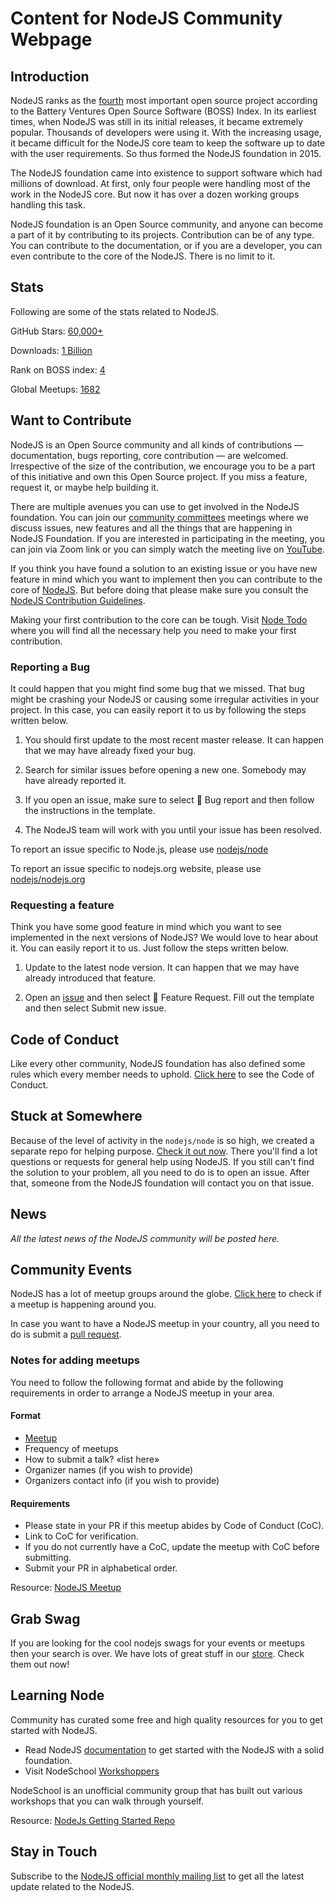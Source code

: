 # Content for NodeJS Community Webpage

## Introduction

NodeJS ranks as the [fourth]((https://www.battery.com/powered/boss-index-tracking-explosive-growth-open-source-software/)) most important open source project according to the Battery Ventures Open Source Software (BOSS) Index. In its earliest times, when NodeJS was still in its initial releases, it became extremely popular. Thousands of developers were using it. With the increasing usage, it became difficult for the NodeJS core team to keep the software up to date with the user requirements. So thus formed the NodeJS foundation in 2015.

The NodeJS foundation came into existence to support software which had millions of download. At first, only four people were handling most of the work in the NodeJS core. But now it has over a dozen working groups handling this task.

NodeJS foundation is an Open Source community, and anyone can become a part of it by contributing to its projects. Contribution can be of any type. You can contribute to the documentation, or if you are a developer, you can even contribute to the core of the NodeJS. There is no limit to it.

## Stats

Following are some of the stats related to NodeJS.

GitHub Stars: [60,000+](https://github.com/nodejs/node)

Downloads: [1 Billion](https://medium.com/@nodejs/more-than-a-billion-downloads-of-node-js-952a8a98eb42)

Rank on BOSS index: [4](https://www.battery.com/powered/boss-index-tracking-explosive-growth-open-source-software/)

Global Meetups: [1682](https://www.meetup.com/topics/nodejs/)

## Want to Contribute

NodeJS is an Open Source community and all kinds of contributions — documentation, bugs reporting, core contribution — are welcomed. Irrespective of the size of the contribution, we encourage you to be a part of this initiative and own this Open Source project. If you miss a feature, request it, or maybe help building it.

There are multiple avenues you can use to get involved in the NodeJS foundation. You can join our [community committees](https://github.com/nodejs/community-committee) meetings where we discuss issues, new features and all the things that are happening in NodeJS Foundation. If you are interested in participating in the meeting, you can join via Zoom link or you can simply watch the meeting live on [YouTube](https://www.youtube.com/channel/UCQPYJluYC_sn_Qz_XE-YbTQ).

If you think you have found a solution to an existing issue or you have new feature in mind which you want to implement then you can contribute to the core of [NodeJS](https://github.com/nodejs/node). But before doing that please make sure you consult the [NodeJS Contribution Guidelines](https://github.com/nodejs/node/blob/master/CONTRIBUTING.md#pull-requests).

Making your first contribution to the core can be tough. Visit [Node Todo](https://www.nodetodo.org) where you will find all the necessary help you need to make your first contribution.

### Reporting a Bug

It could happen that you might find some bug that we missed. That bug might be crashing your NodeJS or causing some irregular activities in your project. In this case, you can easily report it to us by following the steps written below.

1. You should first update to the most recent master release. It can happen that we may have already fixed your bug.

2. Search for similar issues before opening a new one. Somebody may have already reported it.

3. If you open an issue, make sure to select 🐛 Bug report and then follow the instructions in the template.

4. The NodeJS team will work with you until your issue has been resolved.

To report an issue specific to Node.js, please use [nodejs/node](https://github.com/nodejs/node/issues)

To report an issue specific to nodejs.org website, please use [nodejs/nodejs.org](https://github.com/nodejs/nodejs.org/issues)

### Requesting a feature

Think you have some good feature in mind which you want to see implemented in the next versions of NodeJS? We would love to hear about it. You can easily report it to us. Just follow the steps written below.

1. Update to the latest node version. It can happen that we may have already introduced that feature.

2. Open an [issue](https://github.com/nodejs/node/issues) and then select 🚀 Feature Request. Fill out the template and then select Submit new issue.

## Code of Conduct

Like every other community, NodeJS foundation has also defined some rules which every member needs to uphold. [Click here](https://github.com/nodejs/outreach/blob/master/CODE_OF_CONDUCT.md) to see the Code of Conduct.

## Stuck at Somewhere

Because of the level of activity in the `nodejs/node` is so high, we created a separate repo for helping purpose. [Check it out now](https://github.com/nodejs/help/issues). There you'll find a lot questions or requests for general help using NodeJS. If you still can't find the solution to your problem, all you need to do is to open an issue. After that, someone from the NodeJS foundation will contact you on that issue.

## News

*All the latest news of the NodeJS community will be posted here.*

## Community Events

NodeJS has a lot of meetup groups around the globe. [Click here](https://nodejs.org/en/get-involved/node-meetups/) to check if a meetup is happening around you.

In case you want to have a NodeJS meetup in your country, all you need to do is submit a [pull request](https://github.com/nodejs/nodejs.org).

### Notes for adding meetups

You need to follow the following format and abide by the following requirements in order to arrange a NodeJS meetup in your area.

#### Format

* [Meetup](https://www.meetup.com/pdxnode/)
* Frequency of meetups
* How to submit a talk? «list here»
* Organizer names (if you wish to provide)
* Organizers contact info (if you wish to provide)

#### Requirements

* Please state in your PR if this meetup abides by Code of Conduct (CoC).
* Link to CoC for verification.
* If you do not currently have a CoC, update the meetup with CoC before submitting.
* Submit your PR in alphabetical order.

Resource: [NodeJS Meetup](https://nodejs.org/en/get-involved/node-meetups/)

## Grab Swag

If you are looking for the cool nodejs swags for your events or meetups then your search is over. We have lots of great stuff in our [store](https://store.nodejs.org). Check them out now!

## Learning Node

Community has curated some free and high quality resources for you to get started with NodeJS.

* Read NodeJS [documentation](https://nodejs.org/en/docs/) to get started with the NodeJS with a solid foundation.
* Visit NodeSchool [Workshoppers](https://nodeschool.io/#workshoppers)

NodeSchool is an unofficial community group that has built out various workshops that you can walk through yourself.

Resource: [NodeJs Getting Started Repo](https://github.com/nodejs/getting-started)

## Stay in Touch

Subscribe to the [NodeJS official monthly mailing list](https://us14.campaign-archive.com/home/?u=c7c2e114a827812354112c23b&id=f006b61f29) to get all the latest update related to the NodeJS.

